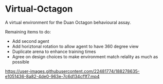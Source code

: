 # Virtual-Octagon
A virtual environment for the Duan Octagon behavioural assay.

Remaining items to do:
- Add second agent
- Add horiztonal rotation to allow agent to have 360 degree view
- Duplicate arena to enhance training times
- Agree on design choices to make environment match relality as much as possible 

https://user-images.githubusercontent.com/22481774/188278635-e1051436-8a82-4de0-963e-7c6d134cf1f7.mp4

